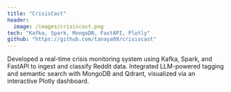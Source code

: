 ```yaml
---
title: "CrisisCast"
header:
  image: /images/crisiscast.png
tech: "Kafka, Spark, MongoDB, FastAPI, Plotly"
github: "https://github.com/tanaya09/crisiscast"
---
```


Developed a real-time crisis monitoring system using Kafka, Spark, and FastAPI to ingest and classify Reddit data. Integrated LLM-powered tagging and semantic search with MongoDB and Qdrant, visualized via an interactive Plotly dashboard.
